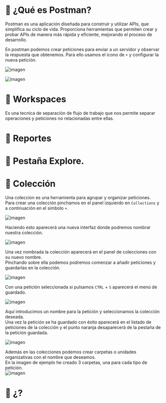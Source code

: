# 📍 ¿Qué es Postman?
Postman es una aplicación diseñada para construir y utilizar APIs, que simplifica su ciclo de vida. Proporciona herramientas que permiten crear y probar APIs de manera más rápida y eficiente, mejorando el proceso de desarrollo.

En postman podemos crear peticiones para enviar a un servidor y observar la respuesta que obtenemos. Para ello usamos el icono de `+` y configurar la nueva petición.

![imagen](https://github.com/user-attachments/assets/c2b97505-ea89-4888-9b69-7405bbd4bbe6)

![imagen](https://github.com/user-attachments/assets/1f4fc97e-d3e7-4ea0-8088-da50dabb32ae)



# 📍 Workspaces
Es una tecnica de separación de flujo de trabajo que nos permite separar operaciones y peticiones no relacionadas entre ellas. 


# 📍 Reportes

# 📍 Pestaña Explore.

# 📍 Colección
Una coleccion es una herramienta para agrupar y organizar peticiones.   
Para crear una colección pinchamos en el panel izquierdo en `Collections` y a continuación en el simbolo `+`.   
   
![imagen](https://github.com/user-attachments/assets/c042260d-a67b-4009-bfbb-63f0392333b6)   
    
Haciendo esto aparecerá una nueva interfaz donde podremos nombrar nuestra colección.   
   
![imagen](https://github.com/user-attachments/assets/d2de103e-a4fc-47c5-bac8-9dff3d406716)
   
Una vez nombrada la colección aparecerá en el panel de colecciones con su nuevo nombre.     
Pinchando sobre ella podemos podremos comenzar a añadir peticiones y guardarlas en la colección.     
   
![imagen](https://github.com/user-attachments/assets/ecd17d44-3ebf-4d92-a25a-0521d0dd4fab)
   
Con una petición seleccionada si pulsamos `CTRL` + `S` aparecerá el menú de guardado.   
   
![imagen](https://github.com/user-attachments/assets/255b8339-174f-4011-8fe6-ff6a4b779fb6)
   
Aquí introducimos un nombre para la petición y seleccionamos la colección deseada.   
Una vez la petición se ha guardado con éxito aparecerá en el listado de peticiones de la colección y el punto naranja desaparecerá de la pestaña de la petición guardada.   
   
![imagen](https://github.com/user-attachments/assets/399a1aa0-1834-4f64-b126-ca9f57dd53ca)

Además en las colecciones podemos crear carpetas o unidades organizativas con el nombre que deseamos.   
En la imagen de ejemplo he creado 3 carpetas, una para cada tipo de petición.   
![imagen](https://github.com/user-attachments/assets/fdcdae90-d580-430a-8224-07f5906d1c95)


# 📍 ¿?
